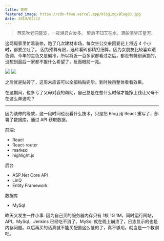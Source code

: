 ```yaml
---
title: 装修
featured_image: https://cdn-fawn.vercel.app/blogImg/Blog83.jpg
date: 2019/02/12
---
```


> 西风吹老洞庭波，一夜湘君白发多。
> 醉后不知天在水，满船清梦压星河。

这两周家里忙着装修，跑了几次建材市场，每次坐公交来回要花上将近 4 个小时，都要坐吐了。
因为预算有限，选砖看砖都精打细算，因为女朋友比较喜欢暖色调，今年的主色又是偏冷，所以将近一百多家都看过之后，都没有特别满意的，没想到最后一家都不报什么希望了，反而眼前一亮。

![](https://cdn-fawn.vercel.app/contentImg/83/1.jpg)
![](https://cdn-fawn.vercel.app/contentImg/83/2.jpg)

之后就是贴砖了，这周末应该可以全部粘贴完毕。到时候再整体看看效果。

在这期间，也多亏了父母对我的帮助，自己总是在想什么时候才能挣上钱让父母不在这么奔波呢？

***

因为装修的缘故，这一段时间也没看什么技术，只是把 Blog 用 React 重写了，部署了数据库，通过 API 获取数据。

前端: 
- React
- React-router
- marked
- highlight.js

后台
- ASP.Net Core API
- LinQ
- Entity Framework

数据库
- MySql

昨天又发生一件小事: 
因为自己买的服务器内存只有 1核 1G 1M，同时运行网站，API，MySql，Jenkins 已经吃不消了。MySql 就在晚上崩溃了，日志显示的也是内存问题。以后再买的话真就不能买配置这么低的了，真不够用，就当是一个教训吧。